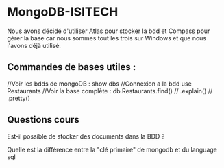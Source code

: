 # MongoDB-ISITECH

Nous avons décidé d'utiliser Atlas pour stocker la bdd et Compass pour gérer la base car nous sommes tout les trois sur Windows et que nous l'avons déjà utilisé.

## Commandes de bases utiles :
//Voir les bdds de mongoDB :
show dbs
//Connexion a la bdd
use Restaurants
//Voir la base complète :
db.Restaurants.find()
//
.explain()
//
.pretty()

## Questions cours

Est-il possible de stocker des documents dans la BDD ?

Quelle est la différence entre la "clé primaire" de mongodb et du language sql